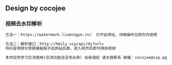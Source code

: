 ## Design by cocojee



### 视频去水印解析


```markdown
方法一：https://watermark.liumingye.cn/  打开此网址，详细操作见网页内说明

方法二：解析接口：http://hmily.vip/api/dy?url=
将抖音视频分享链接粘贴于此网站后面，进入网页后即可得到视频

本页仅供学习交流使用(交流功能还没写出来) 如有侵权 请与我联系 邮箱：cocojee@vip.qq.com
```

